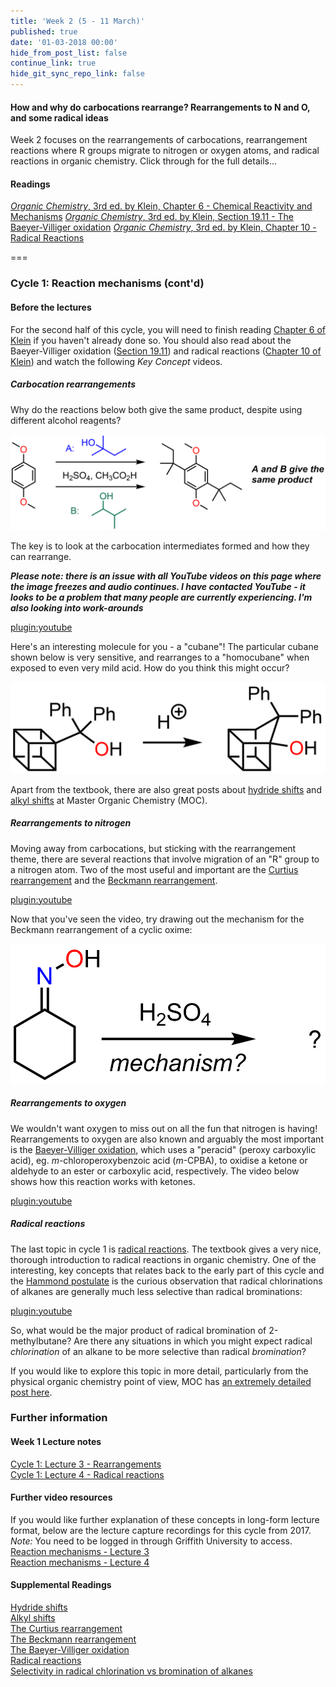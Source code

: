 ```yaml
---
title: 'Week 2 (5 - 11 March)'
published: true
date: '01-03-2018 00:00'
hide_from_post_list: false
continue_link: true
hide_git_sync_repo_link: false
---
```


#### How and why do carbocations rearrange? Rearrangements to N and O, and some radical ideas
Week 2 focuses on the rearrangements of carbocations, rearrangement reactions where R groups migrate to nitrogen or oxygen atoms, and radical reactions in organic chemistry. Click through for the full details...

#### Readings
[_Organic Chemistry_, 3rd ed. by Klein, Chapter 6 - Chemical Reactivity and Mechanisms](https://ebookcentral-proquest-com.libraryproxy.griffith.edu.au/lib/griffith/reader.action?docID=4806589&ppg=246)
[_Organic Chemistry_, 3rd ed. by Klein, Section 19.11 - The Baeyer-Villiger oxidation](https://ebookcentral-proquest-com.libraryproxy.griffith.edu.au/lib/griffith/reader.action?docID=4806589&ppg=901)
[_Organic Chemistry_, 3rd ed. by Klein, Chapter 10 - Radical Reactions](https://ebookcentral-proquest-com.libraryproxy.griffith.edu.au/lib/griffith/reader.action?docID=4806589&ppg=455)

===

### Cycle 1: Reaction mechanisms (cont'd)  

#### Before the lectures  

For the second half of this cycle, you will need to finish reading [Chapter 6 of Klein]((https://ebookcentral-proquest-com.libraryproxy.griffith.edu.au/lib/griffith/reader.action?docID=4806589&ppg=246)) if you haven't already done so. You should also read about the Baeyer-Villiger oxidation ([Section 19.11](https://ebookcentral-proquest-com.libraryproxy.griffith.edu.au/lib/griffith/reader.action?docID=4806589&ppg=901)) and radical reactions ([Chapter 10 of Klein](https://ebookcentral-proquest-com.libraryproxy.griffith.edu.au/lib/griffith/reader.action?docID=4806589&ppg=455)) and watch the following _Key Concept_ videos.  

##### Carbocation rearrangements  
Why do the reactions below both give the same product, despite using different alcohol reagents?

![Friedel-Crafts reactions with different alcohol reagents, that give the same product](FC-same-product.png "Same product from two different alcohols")  

The key is to look at the carbocation intermediates formed and how they can rearrange.  

**_Please note: there is an issue with all YouTube videos on this page where the image freezes and audio continues. I have contacted YouTube - it looks to be a problem that many people are currently experiencing. I'm also looking into work-arounds_**

[plugin:youtube](https://youtu.be/W6ZMWTLAkU4)  

Here's an interesting molecule for you - a "cubane"! The particular cubane shown below is very sensitive, and rearranges to a "homocubane" when exposed to even very mild acid. How do you think this might occur?  

![A cubane rearranges to a homocubane](cubane-rearrangement.png "How does this happen?")  

Apart from the textbook, there are also great posts about [hydride shifts](https://www.masterorganicchemistry.com/2012/08/15/rearrangement-reactions-1-hydride-shifts/) and [alkyl shifts](https://www.masterorganicchemistry.com/2012/08/22/rearrangement-reactions-2-alkyl-shifts/) at Master Organic Chemistry (MOC).  

##### Rearrangements to nitrogen  

Moving away from carbocations, but sticking with the rearrangement theme, there are several reactions that involve migration of an "R" group to a nitrogen atom. Two of the most useful and important are the [Curtius rearrangement](https://www.masterorganicchemistry.com/2017/09/19/hofmann-and-curtius-rearrangements/) and the [Beckmann rearrangement](https://www.masterorganicchemistry.com/reaction-guide/beckmann-rearrangement/).

[plugin:youtube](https://youtu.be/3YZzRZWObJg)  

Now that you've seen the video, try drawing out the mechanism for the Beckmann rearrangement of a cyclic oxime:  

![Beckmann rearrangement of a cyclic oxime](cyclic-beckmann.png "Can you draw the product and mechanism for this Beckmann rearrangement?")  

##### Rearrangements to oxygen  

We wouldn't want oxygen to miss out on all the fun that nitrogen is having! Rearrangements to oxygen are also known and arguably the most important is the [Baeyer-Villiger oxidation](https://www.name-reaction.com/baeyer-villiger-oxidation), which uses a "peracid" (peroxy carboxylic acid), eg. _m_-chloroperoxybenzoic acid (_m_-CPBA), to oxidise a ketone or aldehyde to an ester or carboxylic acid, respectively. The video below shows how this reaction works with ketones.  

[plugin:youtube](https://youtu.be/FIJ7N1DXLwU)  

##### Radical reactions  

The last topic in cycle 1 is [radical reactions](https://www.masterorganicchemistry.com/2013/12/09/in-summary-free-radicals/). The textbook gives a very nice, thorough introduction to radical reactions in organic chemistry. One of the interesting, key concepts that relates back to the early part of this cycle and the [Hammond postulate](https://www.youtube.com/watch?v=Et0Y7z-sLUg) is the curious observation that radical chlorinations of alkanes are generally much less selective than radical brominations:  

[plugin:youtube](https://youtu.be/c5enwHzAwmA)  

So, what would be the major product of radical bromination of 2-methylbutane? Are there any situations in which you might expect radical _chlorination_ of an alkane to be more selective than radical _bromination_?

If you would like to explore this topic in more detail, particularly from the physical organic chemistry point of view, MOC has [an extremely detailed post here](https://www.masterorganicchemistry.com/2013/10/31/selectivity-in-free-radical-reactions-bromine-vs-chlorine/).

### Further information  

#### Week 1 Lecture notes  
[Cycle 1: Lecture 3 - Rearrangements](https://bblearn.griffith.edu.au/bbcswebdav/xid-22480861_1)  
[Cycle 1: Lecture 4 - Radical reactions](https://bblearn.griffith.edu.au/bbcswebdav/xid-22480863_1)  

#### Further video resources  
If you would like further explanation of these concepts in long-form lecture format, below are the lecture capture recordings for this cycle from 2017. _Note:_ You need to be logged in through Griffith University to access.  
[Reaction mechanisms - Lecture 3](https://echo360.org.au/media/6bff5d81-a306-4fc2-b14a-261ef1c5fb9f/public)  
[Reaction mechanisms - Lecture 4](https://echo360.org.au/media/be7fea5b-6080-45ed-b642-71e56253c669/public)  

#### Supplemental Readings  
[Hydride shifts](https://www.masterorganicchemistry.com/2012/08/15/rearrangement-reactions-1-hydride-shifts/)  
[Alkyl shifts](https://www.masterorganicchemistry.com/2012/08/22/rearrangement-reactions-2-alkyl-shifts/)  
[The Curtius rearrangement](https://www.masterorganicchemistry.com/2017/09/19/hofmann-and-curtius-rearrangements/)  
[The Beckmann rearrangement](https://www.masterorganicchemistry.com/reaction-guide/beckmann-rearrangement/)  
[The Baeyer-Villiger oxidation](https://www.name-reaction.com/baeyer-villiger-oxidation)  
[Radical reactions](https://www.masterorganicchemistry.com/2013/12/09/in-summary-free-radicals/)  
[Selectivity in radical chlorination vs bromination of alkanes](https://www.masterorganicchemistry.com/2013/10/31/selectivity-in-free-radical-reactions-bromine-vs-chlorine/)  
